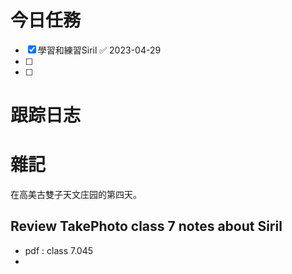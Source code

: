 # 今日任務

- [x] 學習和練習Siril ✅ 2023-04-29
- [ ] 
- [ ] 

# 跟踪日志



# 雜記
在高美古雙子天文庄园的第四天。

## Review TakePhoto class 7 notes about Siril 
- pdf : class 7.045
- 
